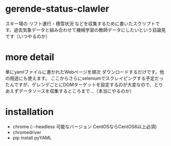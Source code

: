 # gerende-status-clawler
スキー場の リフト運行・積雪状況 などを収集するために書いたスクリプトです。過去気象データと組み合わせて機械学習の教師データにしたいという目論見です（いつやるのか）

# more detail
単にyamlファイルに書かれたWebページを順次 ダウンロードするだけです。他の用途にも使えます。
ここからさらにseleniumでスクレイピングする予定だったんですが、ゲレンデごとにDOMターゲットを設定するのが大変なので、とりあえずデータソースを収集するところまで…（本当にやるのか）

# installation

* chrome (--headless 可能なバージョン CentOSならCentOS6以上必須)
* chromedriver
* pip install pyYAML
